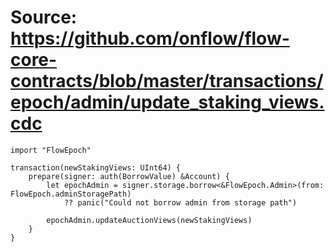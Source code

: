 # Source: https://github.com/onflow/flow-core-contracts/blob/master/transactions/epoch/admin/update_staking_views.cdc

```
import "FlowEpoch"

transaction(newStakingViews: UInt64) {
    prepare(signer: auth(BorrowValue) &Account) {
        let epochAdmin = signer.storage.borrow<&FlowEpoch.Admin>(from: FlowEpoch.adminStoragePath)
            ?? panic("Could not borrow admin from storage path")

        epochAdmin.updateAuctionViews(newStakingViews)
    }
}
```